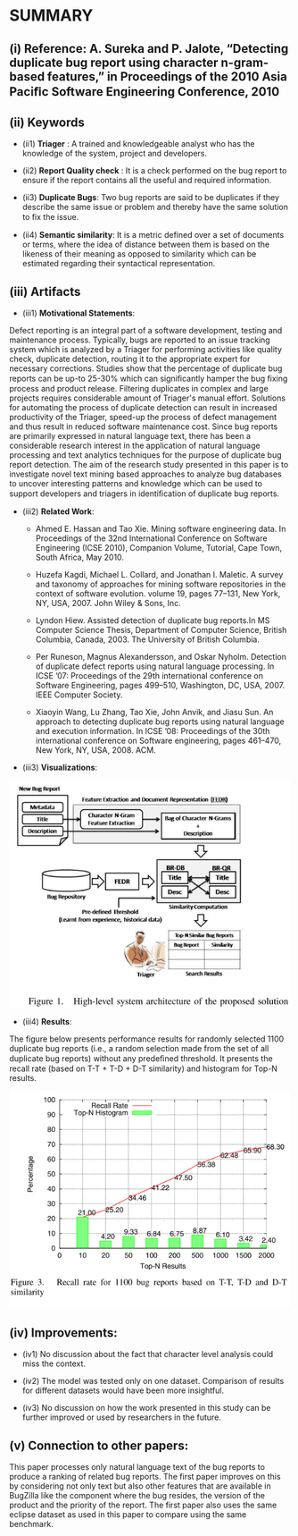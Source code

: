 # SUMMARY

## (i)  Reference: A. Sureka and P. Jalote, “Detecting duplicate bug report using character n-gram-based features,” in Proceedings of the 2010 Asia Paciﬁc Software Engineering Conference, 2010

## (ii) Keywords

* (ii1) **Triager** : A trained and knowledgeable analyst who has the knowledge of the system, project and developers.

* (ii2) **Report Quality check** : It is a check performed on the bug report to ensure if the report contains all the useful and required information.

* (ii3) **Duplicate Bugs**: Two bug reports are said to be duplicates if they describe the same issue or problem and thereby have the same solution to ﬁx the issue.

* (ii4) **Semantic similarity**: It is a metric defined over a set of documents or terms, where the idea of distance between them is based on the likeness of their meaning as opposed to similarity which can be estimated regarding their syntactical representation.

## (iii) Artifacts

* (iii1) **Motivational Statements**:

Defect reporting is an integral part of a software development, testing and maintenance process. Typically, bugs are reported to an
issue tracking system which is analyzed by a Triager for performing activities like quality check, duplicate detection, routing it to the appropriate expert for necessary corrections.  Studies show that the percentage of duplicate bug reports can be up-to 25-30% which
can signiﬁcantly hamper the bug ﬁxing process and product release. Filtering duplicates in complex and large projects requires considerable amount of Triager's manual effort. Solutions for automating the process of duplicate detection can result in increased productivity of the Triager, speed-up the process of defect management and thus result in reduced software maintenance cost. Since bug reports are primarily expressed in natural language text, there has been a considerable research interest in the application of natural language processing and text analytics techniques for the purpose of duplicate bug report detection. The aim of the research study presented in this paper is to investigate novel text mining based approaches to analyze bug databases to uncover interesting patterns and knowledge which can be used to support developers and triagers in identiﬁcation of duplicate bug reports.

* (iii2) **Related Work**:

  * Ahmed E. Hassan and Tao Xie. Mining software engineering data. In Proceedings of the 32nd International Conference on Software Engineering (ICSE 2010), Companion Volume, Tutorial, Cape Town, South Africa, May 2010.

  * Huzefa Kagdi, Michael L. Collard, and Jonathan I. Maletic. A survey and taxonomy of approaches for mining software repositories in the context of software evolution. volume 19, pages 77–131, New York, NY, USA, 2007. John Wiley & Sons, Inc.

  * Lyndon Hiew. Assisted detection of duplicate bug reports.In MS Computer Science Thesis, Department of Computer Science, British Columbia, Canada, 2003. The University of British Columbia.

  * Per Runeson, Magnus Alexandersson, and Oskar Nyholm. Detection of duplicate defect reports using natural language processing. In ICSE ’07: Proceedings of the 29th international conference on Software Engineering, pages 499–510, Washington, DC, USA, 2007. IEEE Computer Society.

  * Xiaoyin Wang, Lu Zhang, Tao Xie, John Anvik, and Jiasu Sun. An approach to detecting duplicate bug reports using natural language and execution information. In ICSE ’08: Proceedings of the 30th international conference on Software engineering, pages 461–470, New York, NY, USA, 2008. ACM.

* (iii3) **Visualizations**:

![architecture](./imgs/architecture.PNG)

* (iii4) **Results**:

The figure below presents performance results for randomly selected 1100 duplicate bug reports (i.e., a random selection made from the set of all duplicate bug reports) without any predeﬁned threshold. It presents the recall rate (based on T-T + T-D + D-T similarity) and histogram for Top-N results. 

![results](./imgs/results.PNG)

## (iv) Improvements:

* (iv1) No  discussion about the fact that character level analysis could miss the context.

* (iv2) The model was tested only on one dataset. Comparison of results for different datasets would have been more insightful.

* (iv3) No discussion on how the work presented in this study can be further improved or used by researchers in the future.

## (v) Connection to other papers:

This paper processes only natural language text of the bug reports to produce a ranking of related bug reports. The first paper improves on this by considering not only text but also other features that are available in BugZilla like the component where the bug
resides, the version of the product and the priority of the report. The first paper also uses the same eclipse dataset as used in this paper to compare using the same benchmark.